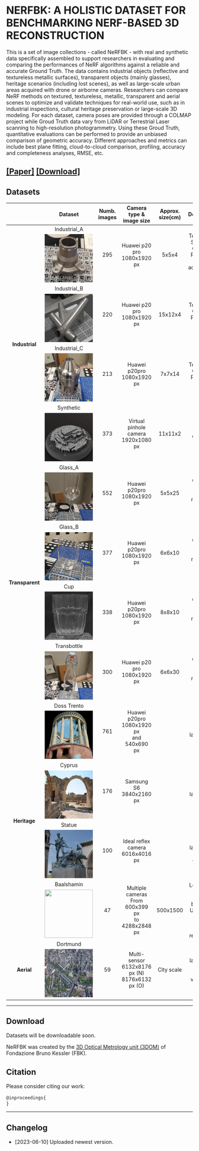# NERFBK: A HOLISTIC DATASET FOR BENCHMARKING NERF-BASED 3D RECONSTRUCTION
This is a set of image collections - called NeRFBK - with real and synthetic data specifically assembled to support researchers in evaluating and comparing the performances of NeRF algorithms against a reliable and accurate Ground Truth. 
The data contains industrial objects (reflective and textureless metallic surfaces), transparent objects (mainly glasses), heritage scenarios (including lost scenes), as well as large-scale urban areas acquired with drone or airborne cameras. 
Researchers can compare NeRF methods on textured, textureless, metallic, transparent and aerial scenes to optimize and validate techniques for real-world use, such as in industrial inspections, cultural heritage preservation or large-scale 3D modeling.
For each dataset, camera poses are provided through a COLMAP project while Groud Truth data vary from LiDAR or Terrestrial Laser scanning to high-resolution photogrammetry. Using these Groud Truth, quantitative evaluations can be performed to provide an unbiased comparison of geometric accuracy. Different approaches and metrics can include best plane fitting, cloud-to-cloud comparison, profiling, accuracy and completeness analyses, RMSE, etc. 



[**[Paper]**]() [**[Download]**](#Download) 
---

## <a name="Datasets"></a> Datasets
<div style=”text-align: center;”>
  <table   style=”margin: auto；” width=’40%’>
  <thead>
    <tr>
      <th  width="10%"></th>
      <th  colspan="1",  width="40%">Dataset</th>
      <th  width="10%">Numb. images</th>
      <th  width="10%">Camera type &<br>image size</th>
      <th  width="10%">Approx. size(cm)</th>
      <th  width="20%">Description</th>
      <th  width="10%">Ground<br>Truth<br>(GT)</th>
    </tr>
  </thead>
  <tbody>
    <tr>
      <td rowspan="8",  align="center" ><strong>Industrial</td>
      <td colspan="1",  align="center">Industrial_A</td>
      <td rowspan="2",  align="center">295</td>
      <td rowspan="2",  align="center">Huawei p20 pro<br>1080x1920 px</td>
      <td rowspan="2",  align="center">5x5x4</td>
      <td rowspan="2",  align="center">Textureless<br>Small and Complex<br>Reflective<br>Two acquisitions<br>Video</td>
      <td rowspan="2",  align="center">Hexagon active scanner</td>
    </tr>
    <tr>
      <td align="center"><img src="./pictures/Industrial/Industrial_A.png" height="130" width="130"></td>
    </tr>  
    <tr>
      <td colspan="1",  align="center">Industrial_B</td>
      <td rowspan="2",  align="center">220</td>
      <td rowspan="2",  align="center">Huawei p20 pro<br>1080x1920 px</td>
      <td rowspan="2",  align="center">15x12x4</td>
      <td rowspan="2",  align="center">Textureless<br>Complex<br>Reflective<br>Video</td>
      <td rowspan="2",  align="center">Hexagon active scanner</td>
    </tr>
    <tr>
      <td align="center"><img src="./pictures/Industrial/Industrial_B.png" height="130" width="130"> </td>
    </tr>
    <tr>
      <td colspan="1",  align="center">Industrial_C</td>
      <td rowspan="2",  align="center">213</td>
      <td rowspan="2",  align="center">Huawei p20pro<br>1080x1920 px</td>
      <td rowspan="2",  align="center">7x7x14</td>
      <td rowspan="2",  align="center">Textureless<br>Complex<br>Reflective<br>Video</td>
      <td rowspan="2",  align="center">Hexagon active scanner</td>
    </tr>
    <tr>
      <td align="center"><img src="./pictures/Industrial/Industrial_C.png" height="130" width="130"> </td>
    </tr>
    <tr>
      <td colspan="1",  align="center">Synthetic</td>
      <td rowspan="2",  align="center">373</td>
      <td rowspan="2",  align="center">Virtual pinhole camera<br>1920x1080 px</td>
      <td rowspan="2",  align="center">11x11x2</td>
      <td rowspan="2",  align="center">Well-textured<br>Complex<br>Video</td>
      <td rowspan="2",  align="center">Synthetic data</td>
    </tr>
    <tr>
      <td align="center"><img src="./pictures/Industrial/Synthetic.png" height="130" width="130"> </td>
    </tr>
    <tr>
      <td rowspan="8",  align="center"><strong>Transparent</td>
      <td colspan="1",  align="center">Glass_A</td>
      <td rowspan="2",  align="center">552</td>
      <td rowspan="2",  align="center">Huawei p20pro<br>1080x1920 px</td>
      <td rowspan="2",  align="center">5x5x25</td>
      <td rowspan="2",  align="center">Complex shape<br>Highly refractive<br>Video</td>
      <td rowspan="2",  align="center">Photogrammetry</td>
    </tr>
    <tr>
      <td align="center"><img src="./pictures/Transparent/Glass_A.png" height="130" width="130"> </td>
    </tr>
    <tr>
      <td colspan="1",  align="center">Glass_B</td>
      <td rowspan="2",  align="center">377</td>
      <td rowspan="2",  align="center">Huawei p20pro<br>1080x1920 px</td>
      <td rowspan="2",  align="center">6x6x10</td>
      <td rowspan="2",  align="center">Complex shape<br>Highly refractive<br>Video</td>
      <td rowspan="2",  align="center">Photogrammetry</td>
    </tr>
    <tr>
      <td align="center"><img src="./pictures/Transparent/Glass_B.png" height="130" width="130"> </td>
    </tr>
    <tr>
      <td colspan="1",  align="center">Cup</td>
      <td rowspan="2",  align="center">338</td>
      <td rowspan="2",  align="center">Huawei p20pro<br>1080x1920 px</td>
      <td rowspan="2",  align="center">8x8x10</td>
      <td rowspan="2",  align="center">Complex shape<br>Highly refractive<br>Video</td>
      <td rowspan="2",  align="center">Photogrammetry</td>
    </tr>
    <tr>
      <td align="center"><img src="./pictures/Transparent/Cup.png" height="130" width="130"> </td>
    </tr>
    <tr>
      <td colspan="1",  align="center">Transbottle</td>
      <td rowspan="2",  align="center">300</td>
      <td rowspan="2",  align="center">Huawei p20 pro<br>1080x1920 px</td>
      <td rowspan="2",  align="center">6x6x30</td>
      <td rowspan="2",  align="center">Complex shape<br>Highly refractive<br>Video</td>
      <td rowspan="2",  align="center">Photogrammetry</td>
    </tr>
    <tr>
      <td align="center"><img src="./pictures/Transparent/Transbottle.png" height="130" width="130"> </td>
    </tr>
    <tr>
      <td rowspan="8",  align="center"><strong>Heritage</td>
      <td colspan="1",  align="center">Doss Trento</td>
      <td rowspan="2",  align="center">761</td>
      <td rowspan="2",  align="center">Huawei p20pro<br>1080x1920 px<br> and <br>540x690 px</td>
      <td rowspan="2",  align="center"></td>
      <td rowspan="2",  align="center">Outdoor large scale</td>
      <td rowspan="2",  align="center">Terrestrial Laser Scanner</td>
    </tr>
    <tr>
      <td align="center"><img src="./pictures/Heritage/Doss Trento.png" height="130" width="130"> </td>
    </tr>
    <tr>
      <td colspan="1",  align="center">Cyprus</td>
      <td rowspan="2",  align="center">176</td>
      <td rowspan="2",  align="center">Samsung S6<br>3840x2160 px</td>
      <td rowspan="2",  align="center"></td>
      <td rowspan="2",  align="center">Outdoor large scale</td>
      <td rowspan="2",  align="center">Photogrammetry with Reflex camera</td>
    </tr>
    <tr>
      <td align="center"><img src="./pictures/Heritage/Cyprus.png" height="130" width="130"> </td>
    </tr>
    <tr>
      <td colspan="1",  align="center">Statue</td>
      <td rowspan="2",  align="center">100</td>
      <td rowspan="2",  align="center">Ideal reflex camera<br>6016x4016 px</td>
      <td rowspan="2",  align="center"></td>
      <td rowspan="2",  align="center">Outdoor large scale<br>Two cameras</td>
      <td rowspan="2",  align="center">Synthetic data</td>
    </tr>
    <tr>
      <td align="center"><img src="./pictures/Heritage/Statue.png" height="130" width="130"> </td>
    </tr>
    <tr>
      <td colspan="1",  align="center">Baalshamin</td>
      <td rowspan="2",  align="center">47</td>
      <td rowspan="2",  align="center">Multiple cameras<br>From 600x399 px<br>to<br>4288x2848 px</td>
      <td rowspan="2",  align="center">500x1500</td>
      <td rowspan="2",  align="center">Lost object<br>Sub-optimal baselines<br>Unordered touristic images<br>Multiple resolutions</td>
      <td rowspan="2",  align="center"></td>
    </tr>
    <tr>
      <td align="center"><img src="./pictures/Heritage/Baalshamin.png" height="130" width="130"> </td>
    </tr>
    <tr>
      <td rowspan="2",  align="center"><strong>Aerial</td>
      <td colspan="1",  align="center">Dortmund</td>
      <td rowspan="2",  align="center">59</td>
      <td rowspan="2",  align="center">Multi-sensor<br>6132x8176 px (N)<br>8176x6132 px (O)</td>
      <td rowspan="2",  align="center">City scale</td>
      <td rowspan="2",  align="center">Outdoor large scale<br>Built-up and vegetated areas</td>
      <td rowspan="2",  align="center">Airborne Laser Scanner</td>
    <tr>
      <td align="center"><img src="./pictures/Aerial/aerial.png" height="130" width="130"> </td>
    </tr>
    </tr>
  </tbody>
  </table>
</div>

---
## <a name="download"></a> Download

Datasets will be downloadable soon. 

NeRFBK was created by the [3D Optical Metrology unit (3DOM)](https://3dom.fbk.eu/) of Fondazione Bruno Kessler (FBK).
## Citation

Please consider citing our work:

    @inproceedings{
    }

---
## <a name="changelog"></a> Changelog 
* [2023-06-10] Uploaded newest version.
